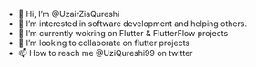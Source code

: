 - 👋 Hi, I’m @UzairZiaQureshi
- 👀 I’m interested in software development and helping others.
- 🌱 I’m currently wokring on Flutter & FlutterFlow projects
- 💞️ I’m looking to collaborate on flutter projects
- 📫 How to reach me @UziQureshi99 on twitter

<!---
UzairZQ/UzairZQ is a ✨ special ✨ repository because its `README.md` (this file) appears on your GitHub profile.
You can click the Preview link to take a look at your changes.
--->
